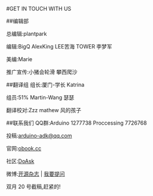 #GET IN TOUCH WITH US

##编辑部

总编辑:plantpark

编辑:BigQ AlexKing LEE苦海 TOWER 李梦军

美编:Marie

推广宣传:小猪会轮滑 攀西爬沙

##翻译组
组长:厦门-学长 Katrina

组员:51% Martin-Wang 瑟瑟

翻译校对:Zzz mathew 风的孩子

##联系我们
QQ群:Arduino 1277738 Proccessing 7726768

投稿:arduino-adk@qq.com

官网:[obook.cc](http://obook.cc)

社区:[DoAsk](http://doask.net)

微博:[开源杂志](http://weibo.com/openebook) | [我要提问](http://doask.net)

双月 20 号截稿,赶紧的!
